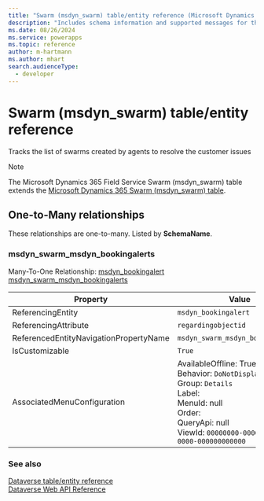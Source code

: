 ```yaml
---
title: "Swarm (msdyn_swarm) table/entity reference (Microsoft Dynamics 365 Field Service)"
description: "Includes schema information and supported messages for the Swarm (msdyn_swarm) table/entity with Microsoft Dynamics 365 Field Service."
ms.date: 08/26/2024
ms.service: powerapps
ms.topic: reference
author: m-hartmann
ms.author: mhart
search.audienceType: 
  - developer
---
```


# Swarm (msdyn_swarm) table/entity reference

Tracks the list of swarms created by agents to resolve the customer issues

> [!NOTE]
> The Microsoft Dynamics 365 Field Service Swarm (msdyn_swarm) table extends the [Microsoft Dynamics 365 Swarm (msdyn_swarm) table](/dynamics365/developer/entities/msdyn_swarm).




## One-to-Many relationships

These relationships are one-to-many. Listed by **SchemaName**.

### <a name="BKMK_msdyn_swarm_msdyn_bookingalerts"></a> msdyn_swarm_msdyn_bookingalerts

Many-To-One Relationship: [msdyn_bookingalert msdyn_swarm_msdyn_bookingalerts](msdyn_bookingalert.md#BKMK_msdyn_swarm_msdyn_bookingalerts)

|Property|Value|
|---|---|
|ReferencingEntity|`msdyn_bookingalert`|
|ReferencingAttribute|`regardingobjectid`|
|ReferencedEntityNavigationPropertyName|`msdyn_swarm_msdyn_bookingalerts`|
|IsCustomizable|`True`|
|AssociatedMenuConfiguration|AvailableOffline: True<br />Behavior: `DoNotDisplay`<br />Group: `Details`<br />Label: <br />MenuId: null<br />Order: <br />QueryApi: null<br />ViewId: `00000000-0000-0000-0000-000000000000`|



### See also

[Dataverse table/entity reference](../about-entity-reference.md)  
[Dataverse Web API Reference](/power-apps/developer/data-platform/webapi/reference/about)   

